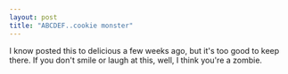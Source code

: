 ```yaml
---
layout: post
title: "ABCDEF..cookie monster"
---
```


     

<p>I know posted this to delicious a few weeks ago, but it's too good
to keep there. If you don't smile or laugh at this, well, I think
you're a zombie.</p>

<object width="425" height="344">
  <param name="movie" value="http://www.youtube.com/v/B3erlxuXqGI&amp;hl=en&amp;fs=1"></param>
  <param name="allowFullScreen" value="true"></param>
  <embed src="http://www.youtube.com/v/B3erlxuXqGI&amp;hl=en&amp;fs=1" 
         type="application/x-shockwave-flash" allowfullscreen="true" 
         width="425" height="344"></embed>
</object>


